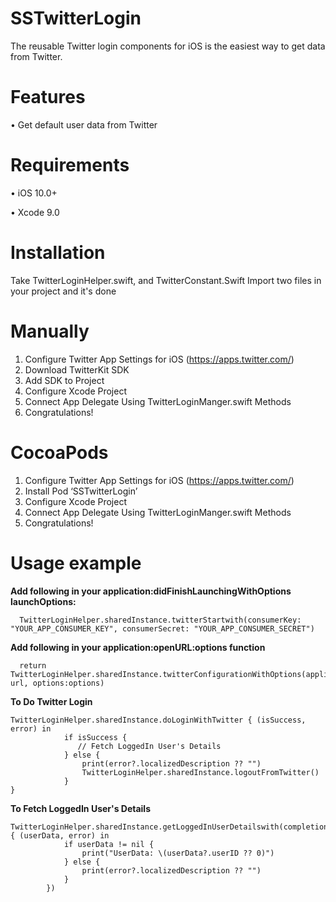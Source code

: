 # SSTwitterLogin
The reusable Twitter login components for iOS is the easiest way to get data from Twitter.

# Features
•	 Get default user data from Twitter

# Requirements
•	iOS 10.0+

•	Xcode 9.0

# Installation
Take TwitterLoginHelper.swift, and TwitterConstant.Swift
Import two files in your project and it's done

# Manually
1.	Configure Twitter App Settings for iOS (https://apps.twitter.com/)
2.	Download TwitterKit SDK 
3.	Add SDK to Project
4.	Configure Xcode Project
5.	Connect App Delegate Using TwitterLoginManger.swift Methods
6.	Congratulations!

# CocoaPods
1.	Configure Twitter App Settings for iOS (https://apps.twitter.com/)
2.	Install Pod ‘SSTwitterLogin’
3.	Configure Xcode Project
4.	Connect App Delegate Using TwitterLoginManger.swift Methods
5.	Congratulations!


# Usage example

**Add following in your application:didFinishLaunchingWithOptions launchOptions:**

```  
  TwitterLoginHelper.sharedInstance.twitterStartwith(consumerKey: "YOUR_APP_CONSUMER_KEY", consumerSecret: "YOUR_APP_CONSUMER_SECRET")
```

**Add following in your application:openURL:options function**

```
  return TwitterLoginHelper.sharedInstance.twitterConfigurationWithOptions(application,open: url, options:options)
```



**To Do Twitter Login**

```
TwitterLoginHelper.sharedInstance.doLoginWithTwitter { (isSuccess, error) in
            if isSuccess {
               // Fetch LoggedIn User's Details
            } else {
                print(error?.localizedDescription ?? "")
                TwitterLoginHelper.sharedInstance.logoutFromTwitter()
            }
}
```

**To Fetch LoggedIn User's Details**

```
TwitterLoginHelper.sharedInstance.getLoggedInUserDetailswith(completion: { (userData, error) in
            if userData != nil {
                print("UserData: \(userData?.userID ?? 0)")
            } else {
                print(error?.localizedDescription ?? "")
            }
        })
```
